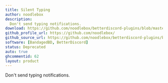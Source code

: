 ```yaml
---
title: Silent Typing
author: noodlebox
description:
  Don't send typing notifications.
download: https://github.com/noodlebox/betterdiscord-plugins/blob/master/SilentTyping.plugin.js
github_profile_url: https://github.com/noodlebox/
github_source_url: https://github.com/noodlebox/betterdiscord-plugins/blob/master/SilentTyping.plugin.js
software: [BandagedBD, BetterDiscord]
status: Deprecated
auto: true
ghcommentid: 62
layout: product
---
```

Don't send typing notifications.
